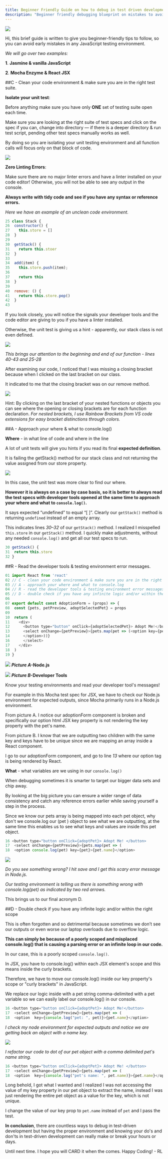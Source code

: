 ```yaml
---
title: Beginner Friendly Guide on how to debug in test driven development
description: "Beginner friendly debugging blueprint on mistakes to avoid."
---
```


![](2019-09-12-16-03-49.png)

Hi, this brief guide is written to give you beginner-friendly tips to follow, so you can avoid early mistakes in any JavaScript testing environment.

_We will go over two examples:_

**1**. **Jasmine & vanilla JavaScript**

**2**. **Mocha Enzyme & React JSX**

##C - Clean your code environment & make sure you are in the right test suite.

**Isolate your unit test**:

Before anything make sure you have only **ONE** set of testing suite open each time.

Make sure you are looking at the right suite of test specs and click on the spec if you can, change into directory — if there is a deeper directory & run test script, pending other test specs manually works as well.

By doing so you are isolating your unit testing environment and all function calls will focus only on that block of code.

![](2019-09-20-23-28-51.png)

**Zero Linting Errors**:

Make sure there are no major linter errors and have a linter installed on your code editor! Otherwise, you will not be able to see any output in the console.

**Always write with tidy code and see if you have any syntax or reference errors.**

_Here we have an example of an unclean code environment._

```js
25 class Stack {
26  constructor() {
27    this.store = []
28  }
29
30  getStack() {
31    return this.stoer
32  }
33
34  add(item) {
35    this.store.push(item);
36
37    return this
38  }
39
40  remove: () {
41    return this.store.pop()
42  }
43
```

If you look closely, you will notice the signals your developer tools and the code editor are giving to you if you have a linter installed.

Otherwise, the unit test is giving us a hint - apparently, our stack class is not even defined.

![](2019-09-07-20-59-53.png)

_This brings our attention to the beginning and end of our function - lines 40-43 and 25-28_

After examining our code, I noticed that I was missing a closing bracket because when I clicked on the last bracket on our class.

It indicated to me that the closing bracket was on our remove method.

![](2019-09-07-21-01-01.png)

Hint: By clicking on the last bracket of your nested functions or objects you can see where the opening or closing brackets are for each function declaration. _For nested brackets, I use Rainbow Brackets from VS code extensions for easy bracket distinctions through colors._

##A - Approach your where & what to console.log()

**Where** - in what line of code and where in the line

A lot of unit tests will give you hints if you read its final **expected definition**.

It is failing the getStack() method for our stack class and not returning the value assigned from our store property.

![](2019-09-07-21-04-08.png)

In this case, the unit test was more clear to find our where.

**However it is always on a case by case basis, so it is better to always read the test specs with developer tools opened at the same time to approach your where and what to `console.log()`.**

It says expected “undefined” to equal “[ ]”. Clearly our `getStack()` method is returning `undefined` instead of an empty array.

This indicates lines _30–32_ of our `getStack()` method. I realized I misspelled `this.store` in our `getStack()` method. I quickly make adjustments, without any needed `console.log()` and get all our test specs to run.

```js
30 getStack() {
31  return this.store
32 }
```

##R - Read the developer tools & testing environment error messages.

```js
01 import React from 'react'
02 // C - clean your code environment & make sure you are in the right test suite.
03 // A - approach your where and what to console.log
04 // R - read the developer tools & testing environment error messages.
05 // D - double check if you have any infinite logic and/or within the right scope
06
07 export default const AdoptionForm = (props) => {
08  const {pets, petPreview, adoptSelectedPet} = props
09
10  return (
11    <div>
12      <button type="button" onClick={adoptSelectedPet}> Adopt Me!</button>
13      <select onChange={petPreview}>{pets.map(pet => (<option key={pet}>{pet.name}
14      </option>))}
16      </select>
17    </div>
18  )
19 }

```

![](2019-09-07-21-19-26.png)
**_Picture A_-Node.js**

![](2019-09-07-21-20-21.png)
**_Picture B_-Developer Tools**

Know your testing environments and read your developer tool's messages!

For example in this Mocha test spec for JSX, we have to check our Node.js environment for expected outputs, since Mocha primarily runs in a Node.js environment.

From picture A. I notice our adoptionForm component is broken and specifically our option html JSX key property is not rendering the key property with the pet's name.

From picture B. I know that we are outputting two children with the same key and keys have to be unique since we are mapping an array inside a React component.

I go to our adoptionForm component, and go to line _13_ where our option tag is being rendered by React.

**What** - what variables are we using in our `console.log()`

When debugging sometimes it is smarter to target our bigger data sets and chip away.

By looking at the big picture you can ensure a wider range of data consistency and catch any reference errors earlier while saving yourself a step in the process.

Since we know our pets array is being mapped into each pet object, why don't we console.log our (pet ) object to see what we are outputting, at the same time this enables us to see what keys and values are inside this pet object.

```js
16 <button type="button onClick={adoptPet}> Adopt Me! </button>
17  <select onChange={petPreview}>{pets.map(pet => (
18  <option console.log(pet) key={pet}>{pet.name}</option>
```

![](2019-09-07-21-32-07.png)

_Do you see something wrong? I hit save and I get this scary error message in Node.js._

_Our testing environment is telling us there is something wrong with console.log(pet) as indicated by two red arrows._

This brings us to our final acronym D.

##D - Double check if you have any infinite logic and/or within the right scope

This is often forgotten and so detrimental because sometimes we don’t see our outputs or even worse our laptop overloads due to overflow logic.

**This can simply be because of a poorly scoped and misplaced console.log() that is causing a parsing error or an infinite loop in our code.**

In our case, this is a poorly scoped `console.log()`.

In JSX, you have to console.log() within each JSX element's scope and this means inside the curly brackets.

Therefore, we have to move our console.log() inside our key property's scope or "curly brackets" in JavaScript.

We replace our logic inside with a pet string comma-delimited with a pet variable so we can easily label our console.log() in our console.

```js
16 <button type="button onClick={adoptPet}> Adopt Me!</button>
17  <select onChange={petPreview}>{pets.map(pet => (
18  <option  key={console.log("pet: ", pet)}>{pet.name}</option>
```

_I check my node environment for expected outputs and notice we are getting back an object with a name key._

![](2019-10-10-00-23-07.png)

_I refactor our code to dot of our pet object with a comma delimited pet's name string._

```js
16 <button type="button onClick={adoptPet}> Adopt Me! </button>
17  <select onChange={petPreview}>{pets.map(pet => (
18  <option  key={console.log("pet's name: ", pet.name)}>{pet.name}</option>
```

Long behold, I got what I wanted and I realized I was not accessing the value of my key property in our pet object to extract the name, instead I was just rendering the entire pet object as a value for the key, which is not unique.

I change the value of our key prop to `pet.name` instead of `pet` and I pass the test.

**In conclusion**, there are countless ways to debug in test-driven development but having the proper environment and knowing your do's and don'ts in test-driven development can really make or break your hours or days.

Until next time. I hope you will CARD it when the comes. Happy Coding! - RL
